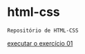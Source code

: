 # html-css
    Repositório de HTML-CSS

<a href="https://miguelsaymon.github.io/html-css/modulo-01/exerciciosM1/ex01/index.html">executar o exercício 01</a>
